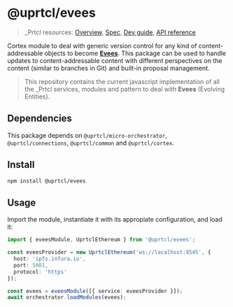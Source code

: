 # @uprtcl/evees

> \_Prtcl resources: [Overview](https://github.com/uprtcl/spec/wiki), [Spec](https://github.com/uprtcl/spec), [Dev guide](https://github.com/uprtcl/js-uprtcl/wiki), [API reference](https://uprtcl.github.io/js-uprtcl/)

Cortex module to deal with generic version control for any kind of content-addressable objects to become [**Evees**](https://github.com/uprtcl/spec/wiki/What-are-Evees%3F). This package can be used to handle updates to content-addressable content with different perspectives on the content (similar to branches in Git) and built-in proposal management.

> This repository contains the current javascript implementation of all the \_Prtcl services, modules and pattern to deal with **Evees** (Evolving Entities).

## Dependencies

This package depends on `@uprtcl/micro-orchestrator`, `@uprtcl/connections`, `@uprtcl/common` and `@uprtcl/cortex`.

## Install

```bash
npm install @uprtcl/evees
```

## Usage

Import the module, instantiate it with its appropiate configuration, and load it:

```ts
import { eveesModule, UprtclEthereum } from '@uprtcl/evees';

const eveesProvider = new UprtclEthereum('ws://localhost:8545', {
  host: 'ipfs.infura.io',
  port: 5001,
  protocol: 'https'
});

const evees = eveesModule([{ service: eveesProvider }]);
await orchestrator.loadModules(evees);
```
